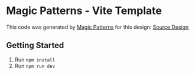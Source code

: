 # Magic Patterns - Vite Template

This code was generated by [Magic Patterns](https://magicpatterns.com) for this design: [Source Design](https://www.magicpatterns.com/c/vpw3d3gjfcpxhunuuvfz8s)

## Getting Started

1. Run `npm install`
2. Run `npm run dev`
